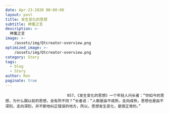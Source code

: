 ```yaml
---
date: Apr-23-2020 00:00:00
layout: post
title: 发生变化的思想
subtitle: 神寓之言
description: >-
  神寓之言
image: >-
    /assets/img/Qtcreator-overview.png
optimized_image: >-
    /assets/img/Qtcreator-overview.png
category: Story
tags:
  - blog
  - Story
author: Ron
paginate: true
---
```


							　　957，《发生变化的思想》一个年轻人问长者：“你如今的思想，为什么跟以前的思想，会有所不同？”长者说：“人都是由不成熟，走向成熟，思想也是由不深刻，走向深刻，并不断地纠正错误的地方，所以，思想发生变化，是很正常的。”
							
							
						